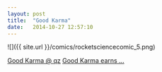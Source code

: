```yaml
---
layout: post
title:  "Good Karma"
date:   2014-10-27 12:57:10
---
```


![]({{ site.url }}/comics/rocketsciencecomic_5.png)

[Good Karma @ qz](http://qz.com/279059/microsoft-ceo-satya-nadella-heres-the-real-definition-of-karma/)
[Good Karma earns ...](http://economictimes.indiatimes.com/magazines/panache/good-karma-earns-satya-nadella-11-6-million-in-2014/articleshow/44895041.cms)
